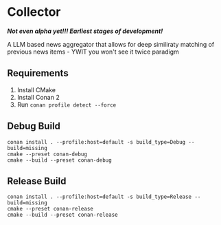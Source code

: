 # Collector
***Not even alpha yet!!! Earliest stages of development!***


A LLM based news aggregator that allows for deep similiraty matching of previous news items - YWIT you won't see it twice paradigm


## Requirements
1. Install CMake
2. Install Conan 2
3. Run ```conan profile detect --force```
   
## Debug Build 
```
conan install . --profile:host=default -s build_type=Debug --build=missing
cmake --preset conan-debug
cmake --build --preset conan-debug
```

## Release Build 
```
conan install . --profile:host=default -s build_type=Release --build=missing
cmake --preset conan-release
cmake --build --preset conan-release
```
